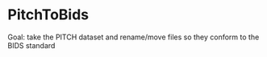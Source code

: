 # PitchToBids
Goal: take the PITCH dataset and rename/move files so they conform to the BIDS standard 
